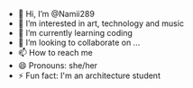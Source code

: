 - 👋 Hi, I’m @Namii289
- 👀 I’m interested in art, technology and music
- 🌱 I’m currently learning coding
- 💞️ I’m looking to collaborate on ...
- 📫 How to reach me 
- 😄 Pronouns: she/her
- ⚡ Fun fact: I'm an architecture student

<!---
Namii289/Namii289 is a ✨ special ✨ repository because its `README.md` (this file) appears on your GitHub profile.
You can click the Preview link to take a look at your changes.
--->
